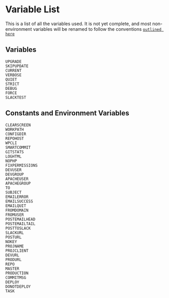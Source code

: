 Variable List
=============
This is a list of all the variables used. It is not yet complete, and most non-environment variables will be renamed to follow the conventions [`outlined here`](https://google.github.io/styleguide/shell.xml)

Variables
--------
```
UPGRADE
SKIPUPDATE
CURRENT
VERBOSE
QUIET
STRICT
DEBUG
FORCE
SLACKTEST
```

Constants and Environment Variables
--------
```
CLEARSCREEN
WORKPATH
CONFIGDIR
REPOHOST
WPCLI
SMARTCOMMIT
GITSTATS
LOGHTML
NOPHP
FIXPERMISSIONS
DEVUSER
DEVGROUP
APACHEUSER
APACHEGROUP
TO
SUBJECT
EMAILERROR
EMAILSUCCESS       
EMAILQUIT
FROMDOMAIN
FROMUSER
POSTEMAILHEAD
POSTEMAILTAIL
POSTTOSLACK
SLACKURL
POSTURL
NOKEY
PROJNAME
PROJCLIENT
DEVURL
PRODURL
REPO
MASTER
PRODUCTION
COMMITMSG
DEPLOY
DONOTDEPLOY
TASK
```
